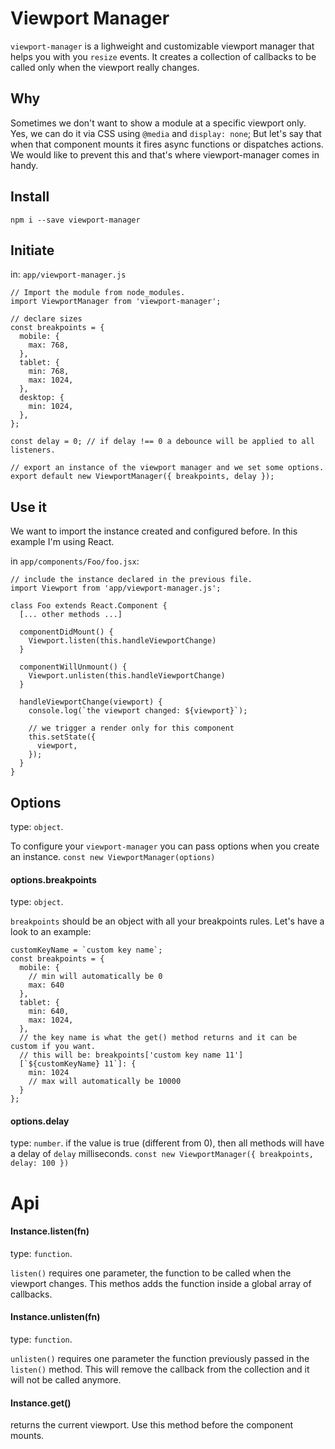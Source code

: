 # Viewport Manager
`viewport-manager` is a lighweight and customizable viewport manager that helps you with you `resize` events. It creates a collection of callbacks to be called only when the viewport really changes.

## Why
Sometimes we don't want to show a module at a specific viewport only. Yes, we can do it via CSS using `@media` and `display: none`; But let's say that when that component mounts it fires async functions or dispatches actions. We would like to prevent this and that's where viewport-manager comes in handy.

## Install
```npm i --save viewport-manager```

## Initiate
in: `app/viewport-manager.js`

```
// Import the module from node_modules.
import ViewportManager from 'viewport-manager';

// declare sizes
const breakpoints = {
  mobile: {
    max: 768,
  },
  tablet: {
    min: 768,
    max: 1024,
  },
  desktop: {
    min: 1024,
  },
};

const delay = 0; // if delay !== 0 a debounce will be applied to all listeners.

// export an instance of the viewport manager and we set some options.
export default new ViewportManager({ breakpoints, delay });

```

## Use it
We want to import the instance created and configured before. In this example I'm using React.

in `app/components/Foo/foo.jsx`:

```
// include the instance declared in the previous file.
import Viewport from 'app/viewport-manager.js';

class Foo extends React.Component {
  [... other methods ...]

  componentDidMount() {
    Viewport.listen(this.handleViewportChange)
  }

  componentWillUnmount() {
    Viewport.unlisten(this.handleViewportChange)
  }

  handleViewportChange(viewport) {
    console.log(`the viewport changed: ${viewport}`);

    // we trigger a render only for this component
    this.setState({
      viewport,
    });
  }
}
```

## Options
type: `object`.

To configure your `viewport-manager` you can pass options when you create an instance.
```const new ViewportManager(options)```

#### options.breakpoints
type: `object`.

`breakpoints` should be an object with all your breakpoints rules. Let's have a look to an example:

```
customKeyName = `custom key name`;
const breakpoints = {
  mobile: {
    // min will automatically be 0
    max: 640
  },
  tablet: {
    min: 640,
    max: 1024,
  },
  // the key name is what the get() method returns and it can be custom if you want.
  // this will be: breakpoints['custom key name 11']
  [`${customKeyName} 11`]: {
    min: 1024
    // max will automatically be 10000
  }
};
```

#### options.delay
type: `number`.
if the value is true (different from 0), then all methods will have a delay of `delay` milliseconds.
```const new ViewportManager({ breakpoints, delay: 100 })```

# Api
#### Instance.listen(fn)
type: `function`.

`listen()` requires one parameter, the function to be called when the viewport changes. This methos adds the function inside a global array of callbacks.

#### Instance.unlisten(fn)
type: `function`.

`unlisten()` requires one parameter the function previously passed in the `listen()` method. This will remove the callback from the collection and it will not be called anymore.

#### Instance.get()
returns the current viewport. Use this method before the component mounts.